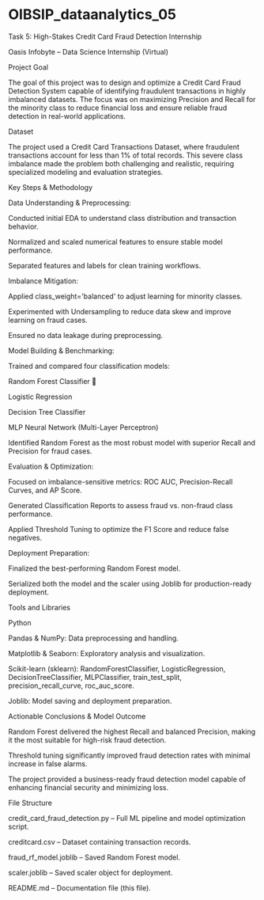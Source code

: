 # OIBSIP_dataanalytics_05
Task 5: High-Stakes Credit Card Fraud Detection
Internship

Oasis Infobyte – Data Science Internship (Virtual)

Project Goal

The goal of this project was to design and optimize a Credit Card Fraud Detection System capable of identifying fraudulent transactions in highly imbalanced datasets.
The focus was on maximizing Precision and Recall for the minority class to reduce financial loss and ensure reliable fraud detection in real-world applications.

Dataset

The project used a Credit Card Transactions Dataset, where fraudulent transactions account for less than 1% of total records.
This severe class imbalance made the problem both challenging and realistic, requiring specialized modeling and evaluation strategies.

Key Steps & Methodology

Data Understanding & Preprocessing:

Conducted initial EDA to understand class distribution and transaction behavior.

Normalized and scaled numerical features to ensure stable model performance.

Separated features and labels for clean training workflows.

Imbalance Mitigation:

Applied class_weight='balanced' to adjust learning for minority classes.

Experimented with Undersampling to reduce data skew and improve learning on fraud cases.

Ensured no data leakage during preprocessing.

Model Building & Benchmarking:

Trained and compared four classification models:

Random Forest Classifier 🌲

Logistic Regression

Decision Tree Classifier

MLP Neural Network (Multi-Layer Perceptron)

Identified Random Forest as the most robust model with superior Recall and Precision for fraud cases.

Evaluation & Optimization:

Focused on imbalance-sensitive metrics: ROC AUC, Precision-Recall Curves, and AP Score.

Generated Classification Reports to assess fraud vs. non-fraud class performance.

Applied Threshold Tuning to optimize the F1 Score and reduce false negatives.

Deployment Preparation:

Finalized the best-performing Random Forest model.

Serialized both the model and the scaler using Joblib for production-ready deployment.

Tools and Libraries

Python

Pandas & NumPy: Data preprocessing and handling.

Matplotlib & Seaborn: Exploratory analysis and visualization.

Scikit-learn (sklearn): RandomForestClassifier, LogisticRegression, DecisionTreeClassifier, MLPClassifier, train_test_split, precision_recall_curve, roc_auc_score.

Joblib: Model saving and deployment preparation.

Actionable Conclusions & Model Outcome

Random Forest delivered the highest Recall and balanced Precision, making it the most suitable for high-risk fraud detection.

Threshold tuning significantly improved fraud detection rates with minimal increase in false alarms.

The project provided a business-ready fraud detection model capable of enhancing financial security and minimizing loss.

File Structure

credit_card_fraud_detection.py – Full ML pipeline and model optimization script.

creditcard.csv – Dataset containing transaction records.

fraud_rf_model.joblib – Saved Random Forest model.

scaler.joblib – Saved scaler object for deployment.

README.md – Documentation file (this file).
